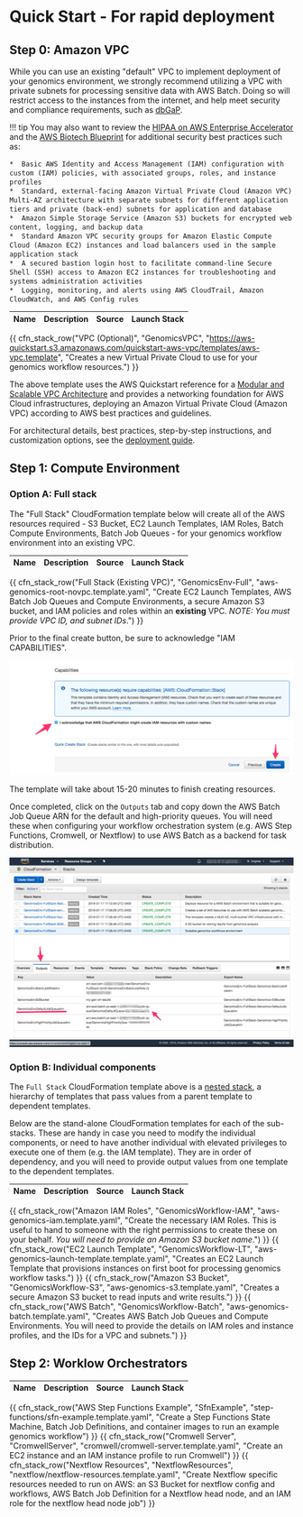 # Quick Start - For rapid deployment

## Step 0: Amazon VPC

While you can use an existing "default" VPC to implement deployment of your genomics environment, we strongly recommend utilizing a VPC with private subnets for processing sensitive data with AWS Batch. Doing so will restrict access to the instances from the internet, and help meet security and compliance requirements, such as [dbGaP](http://j.mp/aws-dbgap).


!!! tip
    You may also want to review the [HIPAA on AWS Enterprise Accelerator](https://aws.amazon.com/quickstart/architecture/accelerator-hipaa/) and the [AWS Biotech Blueprint](https://aws.amazon.com/quickstart/biotech-blueprint/core/) for additional security best practices such as:

    *  Basic AWS Identity and Access Management (IAM) configuration with custom (IAM) policies, with associated groups, roles, and instance profiles
    *  Standard, external-facing Amazon Virtual Private Cloud (Amazon VPC) Multi-AZ architecture with separate subnets for different application tiers and private (back-end) subnets for application and database
    *  Amazon Simple Storage Service (Amazon S3) buckets for encrypted web content, logging, and backup data
    *  Standard Amazon VPC security groups for Amazon Elastic Compute Cloud (Amazon EC2) instances and load balancers used in the sample application stack
    *  A secured bastion login host to facilitate command-line Secure Shell (SSH) access to Amazon EC2 instances for troubleshooting and systems administration activities
    *  Logging, monitoring, and alerts using AWS CloudTrail, Amazon CloudWatch, and AWS Config rules

| Name | Description | Source | Launch Stack |
| -- | -- | :--: | :--: |
{{ cfn_stack_row("VPC (Optional)", "GenomicsVPC", "https://aws-quickstart.s3.amazonaws.com/quickstart-aws-vpc/templates/aws-vpc.template", "Creates a new Virtual Private Cloud to use for your genomics workflow resources.") }}

The above template uses the AWS Quickstart reference for a [Modular and Scalable VPC Architecture](https://aws.amazon.com/quickstart/architecture/vpc/) and provides a networking foundation for AWS Cloud infrastructures, deploying an Amazon Virtual Private Cloud (Amazon VPC) according to AWS best practices and guidelines.

For architectural details, best practices, step-by-step instructions, and customization options, see the [deployment guide](https://fwd.aws/9VdxN).

## Step 1: Compute Environment

### Option A: Full stack

The "Full Stack" CloudFormation template below will create all of the AWS resources required - S3 Bucket, EC2 Launch Templates, IAM Roles, Batch Compute Environments, Batch Job Queues - for your genomics workflow environment into an existing VPC.

| Name | Description | Source | Launch Stack |
| -- | -- | :--: | :--: |
{{ cfn_stack_row("Full Stack (Existing VPC)", "GenomicsEnv-Full", "aws-genomics-root-novpc.template.yaml", "Create EC2 Launch Templates, AWS Batch Job Queues and Compute Environments, a secure Amazon S3 bucket, and IAM policies and roles within an **existing** VPC. _NOTE: You must provide VPC ID, and subnet IDs_.") }}

Prior to the final create button, be sure to acknowledge "IAM CAPABILITIES".

![CloudFormation web console wizard IAM capabilities](./images/root-vpc-4.png)

The template will take about 15-20 minutes to finish creating resources.

Once completed, click on the `Outputs` tab and copy down the AWS Batch Job Queue ARN for the default and high-priority queues. You will need these when configuring your workflow orchestration system (e.g. AWS Step Functions, Cromwell, or Nextflow) to use AWS Batch as a backend for task distribution.

![CloudFormation web console wizard output job queue ARN](./images/root-vpc-5.png)

### Option B: Individual components

The `Full Stack` CloudFormation template above is a [nested stack](https://docs.aws.amazon.com/AWSCloudFormation/latest/UserGuide/using-cfn-nested-stacks.html), a hierarchy of templates that pass values from a parent template to dependent templates.

Below are the stand-alone CloudFormation templates for each of the sub-stacks. These are handy in case you need to modify the individual components, or need to have another individual with elevated privileges to execute one of them (e.g. the IAM template). They are in order of dependency, and you will need to provide output values from one template to the dependent templates.

| Name | Description | Source | Launch Stack |
| -- | -- | :--: | :--: |
{{ cfn_stack_row("Amazon IAM Roles", "GenomicsWorkflow-IAM", "aws-genomics-iam.template.yaml", "Create the necessary IAM Roles. This is useful to hand to someone with the right permissions to create these on your behalf. _You will need to provide an Amazon S3 bucket name_.") }}
{{ cfn_stack_row("EC2 Launch Template", "GenomicsWorkflow-LT", "aws-genomics-launch-template.template.yaml", "Creates an EC2 Launch Template that provisions instances on first boot for processing genomics workflow tasks.") }}
{{ cfn_stack_row("Amazon S3 Bucket", "GenomicsWorkflow-S3", "aws-genomics-s3.template.yaml", "Creates a secure Amazon S3 bucket to read inputs and write results.") }}
{{ cfn_stack_row("AWS Batch", "GenomicsWorkflow-Batch", "aws-genomics-batch.template.yaml", "Creates AWS Batch Job Queues and Compute Environments. You will need to provide the details on IAM roles and instance profiles, and the IDs for a VPC and subnets.") }}

## Step 2: Worklow Orchestrators

| Name | Description | Source | Launch Stack |
| -- | -- | :--: | :--: |
{{ cfn_stack_row("AWS Step Functions Example", "SfnExample", "step-functions/sfn-example.template.yaml", "Create a Step Functions State Machine, Batch Job Definitions, and container images to run an example genomics workflow") }}
{{ cfn_stack_row("Cromwell Server", "CromwellServer", "cromwell/cromwell-server.template.yaml", "Create an EC2 instance and an IAM instance profile to run Cromwell") }}
{{ cfn_stack_row("Nextflow Resources", "NextflowResources", "nextflow/nextflow-resources.template.yaml", "Create Nextflow specific resources needed to run on AWS: an S3 Bucket for nextflow config and workflows, AWS Batch Job Definition for a Nextflow head node, and an IAM role for the nextflow head node job") }}

